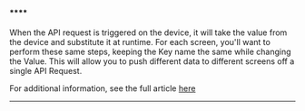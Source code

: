 #### ****

When the API request is triggered on the device, it will take the value from the device and substitute it at runtime. For each screen, you'll want to perform these same steps, keeping the Key name the same while changing the Value. This will allow you to push different data to different screens off a single API Request.

For additional information, see the full article [here](https://support.optisigns.com/hc/en-us/articles/31860170199955)

---
